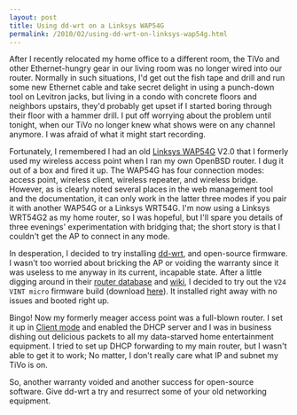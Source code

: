 ```yaml
---
layout: post
title: Using dd-wrt on a Linksys WAP54G
permalink: /2010/02/using-dd-wrt-on-linksys-wap54g.html
---
```

After I recently relocated my home office to a different room, the TiVo and
other Ethernet-hungry gear in our living room was no longer wired into our
router. Normally in such situations, I'd get out the fish tape and drill and
run some new Ethernet cable and take secret delight in using a punch-down tool
on Levitron jacks, but living in a condo with concrete floors and neighbors
upstairs, they'd probably get upset if I started boring through their floor
with a hammer drill. I put off worrying about the problem until tonight, when
our TiVo no longer knew what shows were on any channel anymore. I was afraid of
what it might start recording.

Fortunately, I remembered I had an old
  [Linksys WAP54G](http://www.linksysbycisco.com/US/en/products/WAP54G)
V2.0 that I formerly used my wireless access point when I ran my own OpenBSD
router. I dug it out of a box and fired it up. The WAP54G has four connection
modes: access point, wireless client, wireless repeater, and wireless bridge.
However, as is clearly noted several places in the web management tool and the
documentation, it can only work in the latter three modes if you pair it with
another WAP54G or a Linksys WRT54G. I'm now using a Linksys WRT54G2 as my home
router, so I was hopeful, but I'll spare you details of three evenings'
experimentation with bridging that; the short story is that I couldn't get the
AP to connect in any mode.

In desperation, I decided to try installing
[dd-wrt](http://dd-wrt.com/site/index), and open-source firmware. I wasn't too
worried about bricking the AP or voiding the warranty since it was useless to
me anyway in its current, incapable state. After a little digging around in
their [router database](http://dd-wrt.com/site/support/router-database) and
[wiki](http://dd-wrt.com/wiki/index.php/Linksys_WAP54G), I decided to try out
the `V24 VINT micro` firmware build (download
[here](http://dd-wrt.com/routerdb/de/download/Linksys/WAP54G/v2.0/dd-wrt.v24-13064_VINT_micro.bin/2175)).
It installed right away with no issues and booted right up.

Bingo! Now my formerly meager access point was a full-blown router. I set it up
in [Client mode](http://dd-wrt.com/wiki/index.php/Client_Mode) and enabled the
DHCP server and I was in business dishing out delicious packets to all my
data-starved home entertainment equipment. I tried to set up DHCP forwarding to
my main router, but I wasn't able to get it to work; No matter, I don't really
care what IP and subnet my TiVo is on.

So, another warranty voided and another success for open-source software. Give
dd-wrt a try and resurrect some of your old networking equipment.
